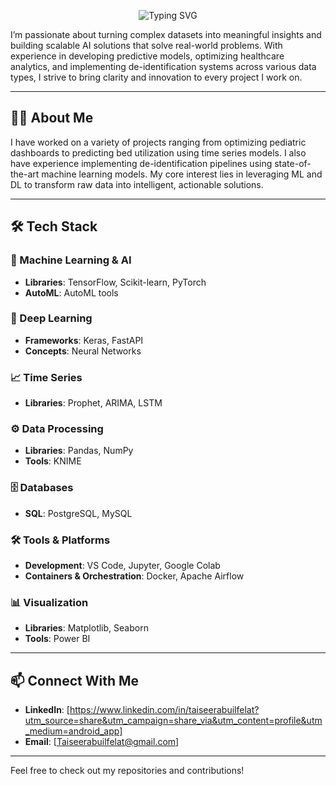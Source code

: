 <!-- Typing SVG Header -->
<p align="center">
  <img src="https://readme-typing-svg.demolab.com?font=Fira+Code&size=28&pause=1000&color=1F8ACB&center=true&vCenter=true&width=700&lines=Taiseer+Abuilfelat;Data+Scientist+%2F+AI+Engineer+%2F+ML+Enthusiast" alt="Typing SVG" />
</p>


I’m passionate about turning complex datasets into meaningful insights and building scalable AI solutions that solve real-world problems. With experience in developing predictive models, optimizing healthcare analytics, and implementing de-identification systems across various data types, I strive to bring clarity and innovation to every project I work on.

---

## 👨‍💻 About Me

I have worked on a variety of projects ranging from optimizing pediatric dashboards to predicting bed utilization using time series models. I also have experience implementing de-identification pipelines using state-of-the-art machine learning models. My core interest lies in leveraging ML and DL to transform raw data into intelligent, actionable solutions.

---

## 🛠️ Tech Stack

### 🧠 Machine Learning & AI
- **Libraries**: TensorFlow, Scikit-learn, PyTorch  
- **AutoML**: AutoML tools

### 🤖 Deep Learning
- **Frameworks**: Keras, FastAPI  
- **Concepts**: Neural Networks

### 📈 Time Series
- **Libraries**: Prophet, ARIMA, LSTM

### ⚙️ Data Processing
- **Libraries**: Pandas, NumPy  
- **Tools**: KNIME

### 🗄️ Databases
- **SQL**: PostgreSQL, MySQL

### 🛠️ Tools & Platforms
- **Development**: VS Code, Jupyter, Google Colab  
- **Containers & Orchestration**: Docker, Apache Airflow

### 📊 Visualization
- **Libraries**: Matplotlib, Seaborn  
- **Tools**: Power BI

---

## 📫 Connect With Me

- **LinkedIn**: [https://www.linkedin.com/in/taiseerabuilfelat?utm_source=share&utm_campaign=share_via&utm_content=profile&utm_medium=android_app]  
- **Email**: [Taiseerabuilfelat@gmail.com]

---

Feel free to check out my repositories and contributions!
